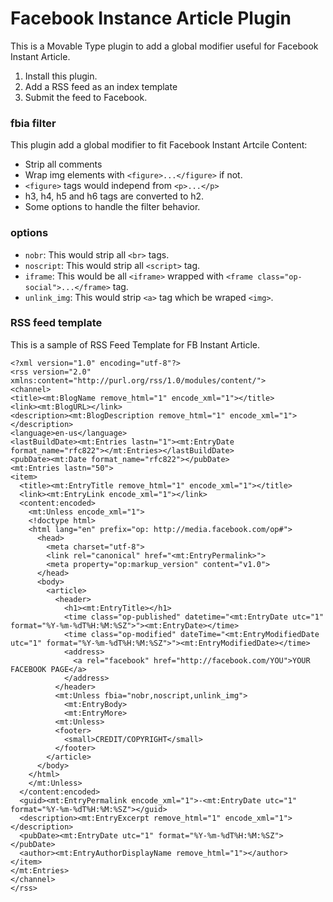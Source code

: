 Facebook Instance Article Plugin
==========
This is a Movable Type plugin to add a global modifier useful for Facebook Instant Article.

1. Install this plugin.
2. Add a RSS feed as an index template
3. Submit the feed to Facebook.

### fbia filter

This plugin add a global modifier to fit Facebook Instant Artcile Content:

* Strip all comments
* Wrap img elements with `<figure>...</figure>` if not.  
* `<figure>` tags would independ from `<p>...</p>`
* h3, h4, h5 and h6 tags are converted to h2.
* Some options to handle the filter behavior.

### options

* `nobr`: This would strip all `<br>` tags.
* `noscript`: This would strip all `<script>` tag.
* `iframe`: This would be all `<iframe>` wrapped with `<frame class="op-social">...</frame>` tag.
* `unlink_img`: This would strip `<a>` tag which be wraped `<img>`.

### RSS feed template

This is a sample of RSS Feed Template for FB Instant Article.


```
<?xml version="1.0" encoding="utf-8"?>
<rss version="2.0" xmlns:content="http://purl.org/rss/1.0/modules/content/">
<channel>
<title><mt:BlogName remove_html="1" encode_xml="1"></title>
<link><mt:BlogURL></link>
<description><mt:BlogDescription remove_html="1" encode_xml="1"></description>
<language>en-us</language>
<lastBuildDate><mt:Entries lastn="1"><mt:EntryDate format_name="rfc822"></mt:Entries></lastBuildDate>
<pubDate><mt:Date format_name="rfc822"></pubDate>
<mt:Entries lastn="50">
<item>
  <title><mt:EntryTitle remove_html="1" encode_xml="1"></title>
  <link><mt:EntryLink encode_xml="1"></link>
  <content:encoded>
    <mt:Unless encode_xml="1">
    <!doctype html>
    <html lang="en" prefix="op: http://media.facebook.com/op#">
      <head>
        <meta charset="utf-8">
        <link rel="canonical" href="<mt:EntryPermalink>">
        <meta property="op:markup_version" content="v1.0">
      </head>
      <body>
        <article>
          <header>
            <h1><mt:EntryTitle></h1>
            <time class="op-published" datetime="<mt:EntryDate utc="1" format="%Y-%m-%dT%H:%M:%SZ">"><mt:EntryDate></time>
            <time class="op-modified" dateTime="<mt:EntryModifiedDate utc="1" format="%Y-%m-%dT%H:%M:%SZ">"><mt:EntryModifiedDate></time>
            <address>
              <a rel="facebook" href="http://facebook.com/YOU">YOUR FACEBOOK PAGE</a>
            </address>
          </header>
          <mt:Unless fbia="nobr,noscript,unlink_img">
            <mt:EntryBody>
            <mt:EntryMore>
          <mt:Unless>
          <footer>
            <small>CREDIT/COPYRIGHT</small>
          </footer>
        </article>
      </body>
    </html>
    </mt:Unless>
  </content:encoded>
  <guid><mt:EntryPermalink encode_xml="1">-<mt:EntryDate utc="1" format="%Y-%m-%dT%H:%M:%SZ"></guid>
  <description><mt:EntryExcerpt remove_html="1" encode_xml="1"></description>
  <pubDate><mt:EntryDate utc="1" format="%Y-%m-%dT%H:%M:%SZ"></pubDate>
  <author><mt:EntryAuthorDisplayName remove_html="1"></author>
</item>
</mt:Entries>
</channel>
</rss>
```

